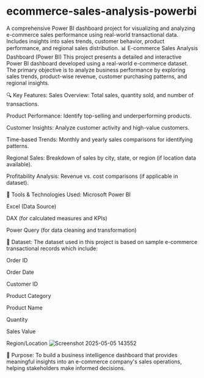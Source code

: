 # ecommerce-sales-analysis-powerbi
A comprehensive Power BI dashboard project for visualizing and analyzing e-commerce sales performance using real-world transactional data. Includes insights into sales trends, customer behavior, product performance, and regional sales distribution.
📊 E-commerce Sales Analysis Dashboard (Power BI)
This project presents a detailed and interactive Power BI dashboard developed using a real-world e-commerce dataset. The primary objective is to analyze business performance by exploring sales trends, product-wise revenue, customer purchasing patterns, and regional insights.

🔍 Key Features:
Sales Overview: Total sales, quantity sold, and number of transactions.

Product Performance: Identify top-selling and underperforming products.

Customer Insights: Analyze customer activity and high-value customers.

Time-based Trends: Monthly and yearly sales comparisons for identifying patterns.

Regional Sales: Breakdown of sales by city, state, or region (if location data available).

Profitability Analysis: Revenue vs. cost comparisons (if applicable in dataset).

🧰 Tools & Technologies Used:
Microsoft Power BI

Excel (Data Source)

DAX (for calculated measures and KPIs)

Power Query (for data cleaning and transformation)

📁 Dataset:
The dataset used in this project is based on sample e-commerce transactional records which include:

Order ID

Order Date

Customer ID

Product Category

Product Name

Quantity

Sales Value

Region/Location
![Screenshot 2025-05-05 143552](https://github.com/user-attachments/assets/cf95f3c9-672d-417b-b2c8-eeda9038b779)


🎯 Purpose:
To build a business intelligence dashboard that provides meaningful insights into an e-commerce company's sales operations, helping stakeholders make informed decisions.

